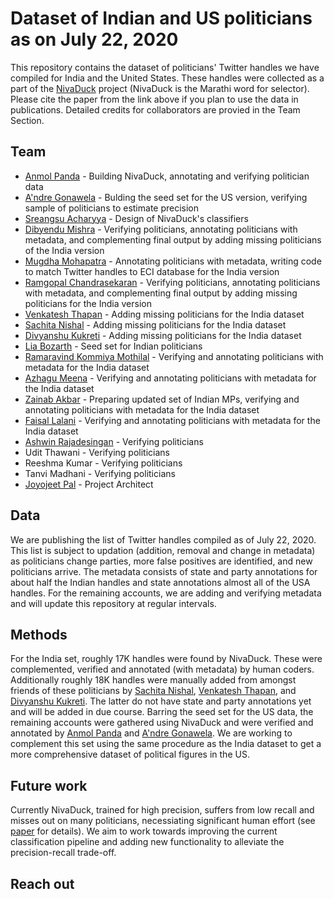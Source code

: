 # Dataset of Indian and US politicians as on July 22, 2020

This repository contains the dataset of politicians' Twitter handles we have compiled for India and the United States. These handles were collected as a part of the [NivaDuck](https://dl.acm.org/doi/abs/10.1145/3400806.3400830) project (NivaDuck is the Marathi word for selector). Please cite the paper from the link above if you plan to use the data in publications. 
Detailed credits for collaborators are provied in the Team Section.

## Team
- [Anmol Panda](https://anmolpanda.github.io/) - Building NivaDuck, annotating and verifying politician data
- [A'ndre Gonawela](https://scholar.google.com/citations?user=twTvND0AAAAJ&hl=en) - Bulding the seed set for the US version, verifying sample of politicians to estimate precision
- [Sreangsu Acharyya](https://dblp.org/pers/a/Acharyya:Sreangsu.html) - Design of NivaDuck's classifiers
- [Dibyendu Mishra](https://www.linkedin.com/in/dibyendu-mishra/?originalSubdomain=in) - Verifying politicians, annotating politicians with metadata, and complementing final output by adding missing politicians of the India version
- [Mugdha Mohapatra](https://www.linkedin.com/in/mugdha-mohapatra-372548143/?originalSubdomain=in) - Annotating politicians with metadata, writing code to match Twitter handles to ECI database for the India version
- [Ramgopal Chandrasekaran](https://scholar.google.com/citations?user=uiReuCAAAAAJ&hl=en) - Verifying politicians, annotating politicians with metadata, and complementing final output by adding missing politicians for the India version
- [Venkatesh Thapan]( https://www.linkedin.com/in/venkatesh-thapan-b07187119/) - Adding missing politicians for the India dataset
- [Sachita Nishal](https://nishalsach.github.io/) - Adding missing politicians for the India dataset
- [Divyanshu Kukreti](https://github.com/Divyanshu718) - Adding missing politicians for the India dataset
- [Lia Bozarth](https://lbozarth.github.io/) - Seed set for Indian politicians
- [Ramaravind Kommiya Mothilal](https://raam93.github.io/) - Verifying and annotating politicians with metadata for the India dataset
- [Azhagu Meena](https://scholar.google.com/citations?user=A4drjU4AAAAJ&hl=en) - Verifying and annotating politicians with metadata for the India dataset
- [Zainab Akbar](https://scholar.google.com/citations?user=NXFwzv0AAAAJ&hl=en) - Preparing updated set of Indian MPs, verifying and annotating politicians  with metadata for the India dataset
- [Faisal Lalani](https://www.linkedin.com/in/faisalmlalani/) - Verifying and annotating politicians  with metadata for the India dataset
- [Ashwin Rajadesingan](https://ashwinrajadesingan.com/) -  Verifying politicians
- Udit Thawani -  Verifying politicians
- Reeshma Kumar -  Verifying politicians
- Tanvi Madhani -  Verifying politicians
- [Joyojeet Pal](https://www.microsoft.com/en-us/research/people/jopal/) -  Project Architect
<!--, research advisor and manager of the NivaDuck project and the dataset of politicians at Microsoft Research India -->

## Data
We are publishing the list of Twitter handles compiled as of July 22, 2020. This list is subject to updation (addition, removal and change in metadata) as politicians change parties, more false positives are identified, and new politicians arrive. The metadata consists of state and party annotations for about half the Indian handles and state annotations almost all of the USA handles. For the remaining accounts, we are adding and verifying metadata and will update this repository at regular intervals.

## Methods
For the India set, roughly 17K handles were found by NivaDuck. These were complemented, verified and annotated (with metadata) by human coders. Additionally roughly 18K handles were manually added from amongst friends of these politicians by [Sachita Nishal](https://nishalsach.github.io/), [Venkatesh Thapan](https://www.linkedin.com/in/venkatesh-thapan-b07187119/), and [Divyanshu Kukreti](https://github.com/Divyanshu718). The latter do not have state and party annotations yet and will be added in due course.
Barring the seed set for the US data, the remaining accounts were gathered using NivaDuck and were verified and annotated by [Anmol Panda](https://anmolpanda.github.io/) and [A'ndre Gonawela](https://scholar.google.com/citations?user=twTvND0AAAAJ&hl=en). We are working to complement this set using the same procedure as the India dataset to get a more comprehensive dataset of political figures in the US.

## Future work
Currently NivaDuck, trained for high precision, suffers from low recall and misses out on many politicians, necessiating significant human effort (see [paper](https://dl.acm.org/doi/abs/10.1145/3400806.3400830) for details). We aim to work towards improving the current classification pipeline and adding new functionality to alleviate the precision-recall trade-off. 

## Reach out

